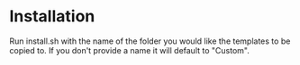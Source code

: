 Installation
============
Run install.sh with the name of the folder you would like the templates to be copied to. If you don't provide a name it will default to "Custom".
